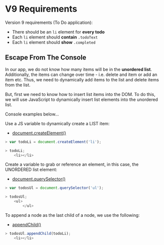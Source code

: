 # V9 Requirements
Version 9 requirements (To Do application):  

- There should be an `li` element for **every todo**  
- Each `li` element should **contain** `.todoText`  
- Each `li` element should **show** `.completed`   

## Escape From The Console
In our app, we do not know how many items will be in the **unordered list**. Additionally, the items can change over time - i.e. delete and item or add an item etc. Thus, we need to dynamically add items to the list and delete items from the list.  

But, first we need to know how to insert list items into the DOM. To do this, we will use JavaScript to dynamically insert list elements into the unordered list.  

Console examples below...  

Use a JS variable to dynamically create a LIST item:  
- [document.createElement()](https://www.w3schools.com/jsref/met_document_createelement.asp)  
```javascript
> var todoLi = document.createElement('li');

> todoLi;
    <li></li>
```  

Create a variable to grab or reference an element, in this case, the UNORDERED list element:  
- [document.querySelector()](https://www.w3schools.com/jsref/met_document_queryselector.asp)  
```javascript
> var todosUl = document.querySelector('ul');

> todosUl;
    <ul>
        </ul>
```

To append a node as the last child of a node, we use the following:  
- [appendChild()](https://www.w3schools.com/jsref/met_node_appendchild.asp)  
```javascript
> todosUl.appendChild(todoLi);
    <li></li>
```

## 